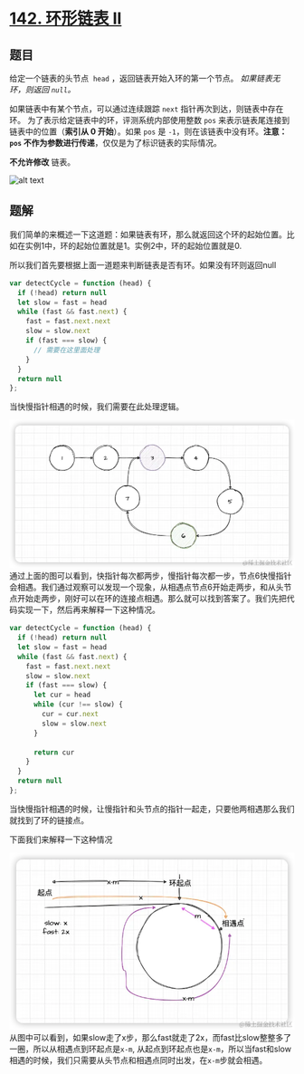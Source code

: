 # [142. 环形链表 II](https://leetcode.cn/problems/linked-list-cycle-ii/)
## 题目
给定一个链表的头节点  `head` ，返回链表开始入环的第一个节点。 *如果链表无环，则返回 `null`。*

如果链表中有某个节点，可以通过连续跟踪 `next` 指针再次到达，则链表中存在环。 为了表示给定链表中的环，评测系统内部使用整数 `pos` 来表示链表尾连接到链表中的位置（**索引从 0 开始**）。如果 `pos` 是 `-1`，则在该链表中没有环。**注意：`pos` 不作为参数进行传递**，仅仅是为了标识链表的实际情况。

**不允许修改** 链表。

![alt text](../public/easy/142/image.png)
## 题解
我们简单的来概述一下这道题：如果链表有环，那么就返回这个环的起始位置。比如在实例1中，环的起始位置就是1。实例2中，环的起始位置就是0.

所以我们首先要根据上面一道题来判断链表是否有环。如果没有环则返回null
```js
var detectCycle = function (head) {
  if (!head) return null
  let slow = fast = head
  while (fast && fast.next) {
    fast = fast.next.next
    slow = slow.next
    if (fast === slow) {
      // 需要在这里面处理
    }
  }
  return null
};
```
当快慢指针相遇的时候，我们需要在此处理逻辑。

![alt text](../public/medium/142/image-1.png)
通过上面的图可以看到，快指针每次都两步，慢指针每次都一步，节点6快慢指针会相遇。我们通过观察可以发现一个现象，从相遇点节点6开始走两步，和从头节点开始走两步，刚好可以在环的连接点相遇。那么就可以找到答案了。我们先把代码实现一下，然后再来解释一下这种情况。
```js
var detectCycle = function (head) {
  if (!head) return null
  let slow = fast = head
  while (fast && fast.next) {
    fast = fast.next.next
    slow = slow.next
    if (fast === slow) {
      let cur = head
      while (cur !== slow) {
        cur = cur.next
        slow = slow.next
      }

      return cur
    }
  }
  return null
};
```
当快慢指针相遇的时候，让慢指针和头节点的指针一起走，只要他两相遇那么我们就找到了环的链接点。

下面我们来解释一下这种情况

![alt text](../public/medium/142/image-2.png)
从图中可以看到，如果slow走了x步，那么fast就走了2x，而fast比slow整整多了一圈，所以从相遇点到环起点是`x-m`, 从起点到环起点也是`x-m`，所以当fast和slow相遇的时候，我们只需要从头节点和相遇点同时出发，在`x-m`步就会相遇。